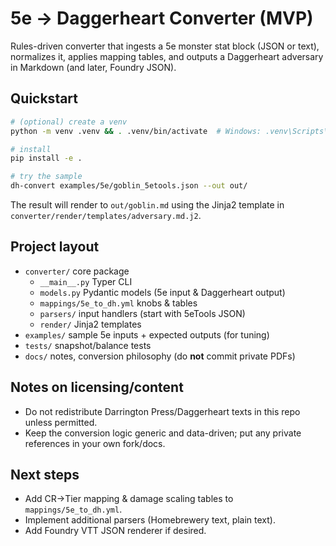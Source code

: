 # 5e → Daggerheart Converter (MVP)

Rules-driven converter that ingests a 5e monster stat block (JSON or text), normalizes it, 
applies mapping tables, and outputs a Daggerheart adversary in Markdown (and later, Foundry JSON).

## Quickstart

```bash
# (optional) create a venv
python -m venv .venv && . .venv/bin/activate  # Windows: .venv\Scripts\activate

# install
pip install -e .

# try the sample
dh-convert examples/5e/goblin_5etools.json --out out/
```

The result will render to `out/goblin.md` using the Jinja2 template in `converter/render/templates/adversary.md.j2`.

## Project layout
- `converter/` core package
  - `__main__.py` Typer CLI
  - `models.py` Pydantic models (5e input & Daggerheart output)
  - `mappings/5e_to_dh.yml` knobs & tables
  - `parsers/` input handlers (start with 5eTools JSON)
  - `render/` Jinja2 templates
- `examples/` sample 5e inputs + expected outputs (for tuning)
- `tests/` snapshot/balance tests
- `docs/` notes, conversion philosophy (do **not** commit private PDFs)

## Notes on licensing/content
- Do not redistribute Darrington Press/Daggerheart texts in this repo unless permitted.
- Keep the conversion logic generic and data-driven; put any private references in your own fork/docs.

## Next steps
- Add CR→Tier mapping & damage scaling tables to `mappings/5e_to_dh.yml`.
- Implement additional parsers (Homebrewery text, plain text).
- Add Foundry VTT JSON renderer if desired.
